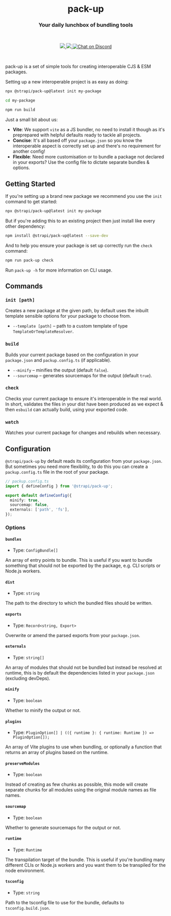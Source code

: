 <h1 align="center">pack-up</h1>
<h3 align="center">Your daily lunchbox of bundling tools</h3>

<br />

<p align="center">
  <a href="https://www.npmjs.com/package/@strapi/pack-up" target="_blank">
    <img src="https://img.shields.io/npm/v/@strapi/pack-up.svg?style=flat&colorA=4945ff&colorB=4945ff" />
  </a>
  <a href="https://www.npmjs.com/package/@strapi/pack-up" target="_blank">
    <img src="https://img.shields.io/npm/dm/@strapi/pack-up.svg?style=flat&colorA=4945ff&colorB=4945ff" />
  </a>
  <a href="https://discord.gg/strapi" target="_blank">
    <img src="https://img.shields.io/discord/811989166782021633?style=flat&colorA=4945ff&colorB=4945ff&label=discord&logo=discord&logoColor=f0f0ff" alt="Chat on Discord" />
  </a>
</p>

<br />

pack-up is a set of simple tools for creating interoperable CJS & ESM packages.

Setting up a new interoperable project is as easy as doing:

```sh
npx @strapi/pack-up@latest init my-package

cd my-package

npm run build
```

Just a small bit about us:

- **Vite**: We support `vite` as a JS bundler, no need to install it though as it's preprepared with helpful defaults ready to tackle all projects.
- **Concise**: It's all based off your `package.json` so you know the interoperable aspect is correctly set up and there's no requirement for another config!
- **Flexible**: Need more customisation or to bundle a package not declared in your exports? Use the config file to dictate separate bundles & options.

## Getting Started

If you're setting up a brand new package we recommend you use the `init` command to get started:

```sh
npx @strapi/pack-up@latest init my-package
```

But if you're adding this to an existing project then just install like every other dependency:

```sh
npm install @strapi/pack-up@latest --save-dev
```

And to help you ensure your package is set up correctly run the `check` command:

```sh
npm run pack-up check
```

Run `pack-up -h` for more information on CLI usage.

## Commands

### `init [path]`

Creates a new package at the given path, by default uses the inbuilt template sensible options for your package to choose from.

- `--template [path]` – path to a custom template of type `TemplateOrTemplateResolver`.

### `build`

Builds your current package based on the configuration in your `package.json` and `packup.config.ts` (if applicable).

- `--minify` – minifies the output (default `false`).
- `--sourcemap` – generates sourcemaps for the output (default `true`).

### `check`

Checks your current package to ensure it's interoperable in the real world. In short, validates the files in your dist have been produced as we expect & then `esbuild` can actually build, using your exported code.

### `watch`

Watches your current package for changes and rebuilds when necessary.

## Configuration

`@strapi/pack-up` by default reads its configuration from your `package.json`. But sometimes you need more flexibility, to do this you can create a `packup.config.ts` file in the root of your package.

```ts
// packup.config.ts
import { defineConfig } from '@strapi/pack-up';

export default defineConfig({
  minify: true,
  sourcemap: false,
  externals: ['path', 'fs'],
});
```

### Options

#### `bundles`

- Type: `ConfigBundle[]`

An array of entry points to bundle. This is useful if you want to bundle something that should not
be exported by the package, e.g. CLI scripts or Node.js workers.

#### `dist`

- Type: `string`

The path to the directory to which the bundled files should be written.

#### `exports`

- Type: `Record<string, Export>`

Overwrite or amend the parsed exports from your `package.json`.

#### `externals`

- Type: `string[]`

An array of modules that should not be bundled but instead be resolved at runtime, this is by default the dependencies listed in your `package.json` (excluding devDeps).

#### `minify`

- Type: `boolean`

Whether to minify the output or not.

#### `plugins`

- Type: `PluginOption[] | (({ runtime }: { runtime: Runtime }) => PluginOption[]);`

An array of Vite plugins to use when bundling, or optionally a function that returns an array of plugins based on the runtime.

#### `preserveModules`

- Type: `boolean`

Instead of creating as few chunks as possible, this mode will create separate chunks for all modules using the original module names as file names.

#### `sourcemap`

- Type: `boolean`

Whether to generate sourcemaps for the output or not.

#### `runtime`

- Type: `Runtime`

The transpilation target of the bundle. This is useful if you're bundling many different CLIs or Node.js workers and you want them to be transpiled for the node environment.

#### `tsconfig`

- Type: `string`

Path to the tsconfig file to use for the bundle, defaults to `tsconfig.build.json`.

